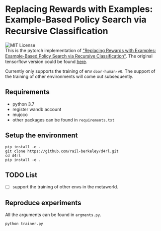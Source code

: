 # Replacing Rewards with Examples: Example-Based Policy Search via Recursive Classiﬁcation

![MIT License](https://img.shields.io/badge/license-MIT-blue.svg)  
This is the pytorch implementation of ["Replacing Rewards with Examples: Example-Based Policy Search via Recursive Classiﬁcation"](https://arxiv.org/abs/2103.12656).
The original tensorflow version could be found [here](https://github.com/google-research/google-research/tree/master/rce).

Currently only supports the training of env `door-human-v0`. The support of the training of other environments will come out subsequently.

## Requirements
- python 3.7
- register wandb account
- mujoco
- other packages can be found in `requirements.txt`

## Setup the environment
```shell
pip install -e .
git clone https://github.com/rail-berkeley/d4rl.git
cd d4rl
pip install -e .
```

## TODO List
- [ ] support the training of other envs in the metaworld.

## Reproduce experiments
All the arguments can be found in `argments.py`.
```shell
python trainer.py
```

